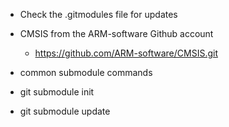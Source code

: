 
* Check the .gitmodules file for updates

* CMSIS from the ARM-software Github account
  * https://github.com/ARM-software/CMSIS.git

* common submodule commands
 * git submodule init
 * git submodule update

